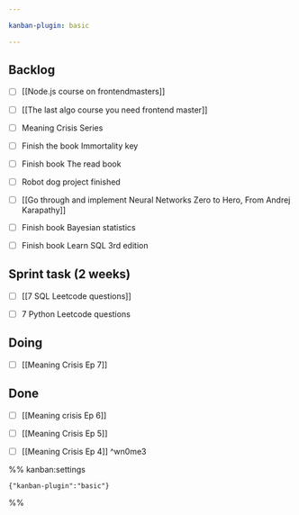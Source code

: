 ```yaml
---

kanban-plugin: basic

---
```


## Backlog

- [ ] [[Node.js course on frontendmasters]]
- [ ] [[The last algo course you need frontend master]]
- [ ] Meaning Crisis Series
- [ ] Finish the book Immortality key
- [ ] Finish book The read book
- [ ] Robot dog project finished
- [ ] [[Go through and implement Neural Networks  Zero to Hero, From Andrej Karapathy]]
- [ ] Finish book Bayesian statistics
- [ ] Finish book Learn SQL 3rd edition


## Sprint task (2 weeks)

- [ ] [[7 SQL Leetcode questions]]
- [ ] 7 Python Leetcode questions


## Doing

- [ ] [[Meaning Crisis Ep 7]]


## Done

- [ ] [[Meaning crisis Ep 6]]
- [ ] [[Meaning Crisis Ep 5]]
- [ ] [[Meaning Crisis Ep 4]] ^wn0me3




%% kanban:settings
```
{"kanban-plugin":"basic"}
```
%%